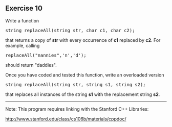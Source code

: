 Exercise 10
----------- 

Write a function

<pre>
string replaceAll(string str, char c1, char c2);
</pre>

that returns a copy of **str** with every occurrence of **c1** replaced by **c2**. For example, calling

<pre>
replaceAll("nannies",'n','d');
</pre>

should return "daddies".

Once you have coded and tested this function, write an overloaded version

<pre>
string replaceAll(string str, string s1, string s2);
</pre>

that replaces all instances of the string **s1** with the replacement string **s2**.

---

Note: This program requires linking with the Stanford C++ Libraries:

http://www.stanford.edu/class/cs106b/materials/cppdoc/